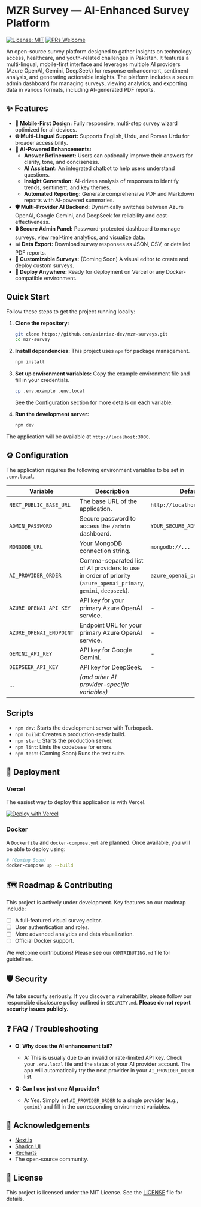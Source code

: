 # MZR Survey — AI-Enhanced Survey Platform

[![License: MIT](https://img.shields.io/badge/License-MIT-yellow.svg?style=for-the-badge)](https://opensource.org/licenses/MIT)
[![PRs Welcome](https://img.shields.io/badge/PRs-welcome-brightgreen.svg?style=for-the-badge)](http://makeapullrequest.com)

An open-source survey platform designed to gather insights on technology access, healthcare, and youth-related challenges in Pakistan. It features a multi-lingual, mobile-first interface and leverages multiple AI providers (Azure OpenAI, Gemini, DeepSeek) for response enhancement, sentiment analysis, and generating actionable insights. The platform includes a secure admin dashboard for managing surveys, viewing analytics, and exporting data in various formats, including AI-generated PDF reports.

## ✨ Features

- **📱 Mobile-First Design:** Fully responsive, multi-step survey wizard optimized for all devices.
- **🌐 Multi-Lingual Support:** Supports English, Urdu, and Roman Urdu for broader accessibility.
- **🤖 AI-Powered Enhancements:**
  - **Answer Refinement:** Users can optionally improve their answers for clarity, tone, and conciseness.
  - **AI Assistant:** An integrated chatbot to help users understand questions.
  - **Insight Generation:** AI-driven analysis of responses to identify trends, sentiment, and key themes.
  - **Automated Reporting:** Generate comprehensive PDF and Markdown reports with AI-powered summaries.
- **🛡️ Multi-Provider AI Backend:** Dynamically switches between Azure OpenAI, Google Gemini, and DeepSeek for reliability and cost-effectiveness.
- **🔒 Secure Admin Panel:** Password-protected dashboard to manage surveys, view real-time analytics, and visualize data.
- **📊 Data Export:** Download survey responses as JSON, CSV, or detailed PDF reports.
- **🎨 Customizable Surveys:** (Coming Soon) A visual editor to create and deploy custom surveys.
- **🚀 Deploy Anywhere:** Ready for deployment on Vercel or any Docker-compatible environment.

##  Quick Start

Follow these steps to get the project running locally:

1.  **Clone the repository:**
    ```bash
    git clone https://github.com/zainriaz-dev/mzr-surveys.git
    cd mzr-survey
    ```

2.  **Install dependencies:**
    This project uses `npm` for package management.
    ```bash
    npm install
    ```

3.  **Set up environment variables:**
    Copy the example environment file and fill in your credentials.
    ```bash
    cp .env.example .env.local
    ```
    See the [Configuration](#-configuration) section for more details on each variable.

4.  **Run the development server:**
    ```bash
    npm dev
    ```

The application will be available at `http://localhost:3000`.

## ⚙️ Configuration

The application requires the following environment variables to be set in `.env.local`.

| Variable                       | Description                                                                                                                             | Default                          |
| ------------------------------ | --------------------------------------------------------------------------------------------------------------------------------------- | -------------------------------- |
| `NEXT_PUBLIC_BASE_URL`         | The base URL of the application.                                                                                                        | `http://localhost:3000`          |
| `ADMIN_PASSWORD`               | Secure password to access the `/admin` dashboard.                                                                                       | `YOUR_SECURE_ADMIN_PASSWORD`     |
| `MONGODB_URL`                  | Your MongoDB connection string.                                                                                                         | `mongodb://...`                  |
| `AI_PROVIDER_ORDER`            | Comma-separated list of AI providers to use in order of priority (`azure_openai_primary`, `gemini`, `deepseek`).                         | `azure_openai_primary,...`       |
| `AZURE_OPENAI_API_KEY`         | API key for your primary Azure OpenAI service.                                                                                          | -                                |
| `AZURE_OPENAI_ENDPOINT`        | Endpoint URL for your primary Azure OpenAI service.                                                                                     | -                                |
| `GEMINI_API_KEY`               | API key for Google Gemini.                                                                                                              | -                                |
| `DEEPSEEK_API_KEY`             | API key for DeepSeek.                                                                                                                   | -                                |
| ...                            | *(and other AI provider-specific variables)*                                                                                            |                                  |

##  Scripts

-   `npm dev`: Starts the development server with Turbopack.
-   `npm build`: Creates a production-ready build.
-   `npm start`: Starts the production server.
-   `npm lint`: Lints the codebase for errors.
-   `npm test`: (Coming Soon) Runs the test suite.

## 🚢 Deployment

### Vercel

The easiest way to deploy this application is with Vercel.

[![Deploy with Vercel](https://vercel.com/button)](https://vercel.com/new/clone?repository-url=https%3A%2F%2Fgithub.com%2Fzainriaz-dev%2Fmzr-surveys)

### Docker

A `Dockerfile` and `docker-compose.yml` are planned. Once available, you will be able to deploy using:

```bash
# (Coming Soon)
docker-compose up --build
```

## 🗺️ Roadmap & Contributing

This project is actively under development. Key features on our roadmap include:

-   [ ] A full-featured visual survey editor.
-   [ ] User authentication and roles.
-   [ ] More advanced analytics and data visualization.
-   [ ] Official Docker support.

We welcome contributions! Please see our `CONTRIBUTING.md` file for guidelines.

## 🛡️ Security

We take security seriously. If you discover a vulnerability, please follow our responsible disclosure policy outlined in `SECURITY.md`. **Please do not report security issues publicly.**

## ❓ FAQ / Troubleshooting

-   **Q: Why does the AI enhancement fail?**
    -   A: This is usually due to an invalid or rate-limited API key. Check your `.env.local` file and the status of your AI provider account. The app will automatically try the next provider in your `AI_PROVIDER_ORDER` list.

-   **Q: Can I use just one AI provider?**
    -   A: Yes. Simply set `AI_PROVIDER_ORDER` to a single provider (e.g., `gemini`) and fill in the corresponding environment variables.

## 🙏 Acknowledgements

-   [Next.js](https://nextjs.org)
-   [Shadcn UI](https://ui.shadcn.com/)
-   [Recharts](https://recharts.org/)
-   The open-source community.

## 📄 License

This project is licensed under the MIT License. See the [LICENSE](LICENSE) file for details.
